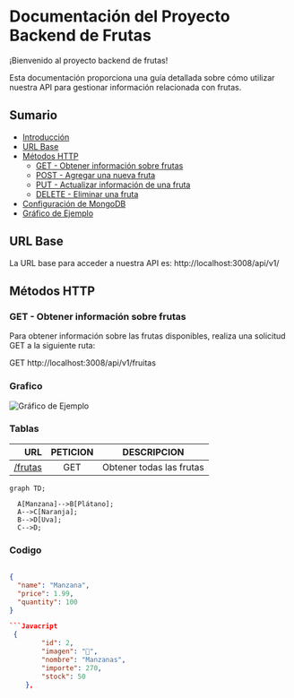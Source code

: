 # Documentación del Proyecto Backend de Frutas

¡Bienvenido al proyecto backend de frutas! 

Esta documentación proporciona una guía detallada sobre cómo utilizar nuestra API para gestionar información relacionada con frutas. 




## Sumario
- [Introducción](#introducción)
- [URL Base]("http://localhost:3008/api/v1/")
- [Métodos HTTP](#métodos-http)
  - [GET - Obtener información sobre frutas](http://localhost:3008/api/v1/frutas)
  - [POST - Agregar una nueva fruta](http://localhost:3008/api/v1/fruits)
  - [PUT - Actualizar información de una fruta](http://localhost:3008/api/v1/fruits)
  - [DELETE - Eliminar una fruta](http://localhost:3008/api/v1/fruits/{id})
- [Configuración de MongoDB](MONGODB_URI=mongodb://localhost:27017/fruits_db)
- [Gráfico de Ejemplo](Aspose.Words.4959fece-9cfe-4f86-8e47-59000c85a229.001.jpeg)



## URL Base

La URL base para acceder a nuestra API es:
http://localhost:3008/api/v1/

## Métodos HTTP

### GET - Obtener información sobre frutas

Para obtener información sobre las frutas disponibles, realiza una solicitud GET a la siguiente ruta:


GET http://localhost:3008/api/v1/fruitas


### Grafico

![Gráfico de Ejemplo](Aspose.Words.4959fece-9cfe-4f86-8e47-59000c85a229.001.jpeg)

### Tablas

URL | PETICION | DESCRIPCION
---:|:---:| ---
|[/frutas](http://localhost:3008/api/v1/fruits) | GET  | Obtener todas las frutas

```mermaid
graph TD;
  
  A[Manzana]-->B[Plátano];
  A-->C[Naranja];
  B-->D[Uva];
  C-->D;
```
### Codigo
```json
 
{
  "name": "Manzana",
  "price": 1.99,
  "quantity": 100
}

```Javacript
 {
        "id": 2,
        "imagen": "🍎",
        "nombre": "Manzanas",
        "importe": 270,
        "stock": 50
    },

